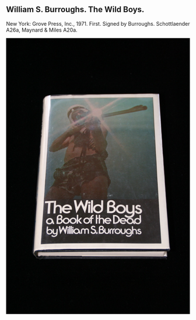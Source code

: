 ## William S. Burroughs. The Wild Boys.

New York: Grove Press, Inc., 1971. First. Signed by Burroughs. Schottlaender A26a, Maynard & Miles A20a.

![The Wild Boys](../assets/images/the-wild-boys-1.jpg)
